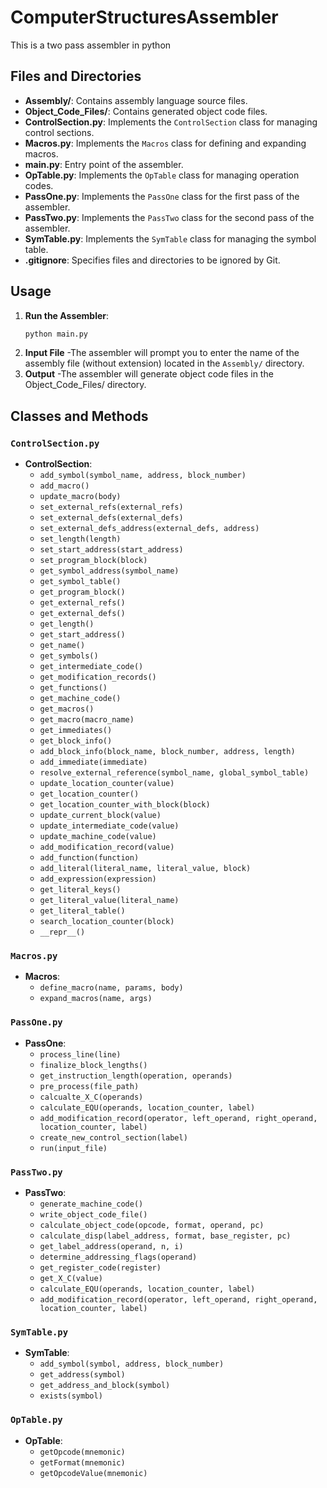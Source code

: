 # ComputerStructuresAssembler

This is a two pass assembler in python

## Files and Directories

- **Assembly/**: Contains assembly language source files.
- **Object_Code_Files/**: Contains generated object code files.
- **ControlSection.py**: Implements the `ControlSection` class for managing control sections.
- **Macros.py**: Implements the `Macros` class for defining and expanding macros.
- **main.py**: Entry point of the assembler.
- **OpTable.py**: Implements the `OpTable` class for managing operation codes.
- **PassOne.py**: Implements the `PassOne` class for the first pass of the assembler.
- **PassTwo.py**: Implements the `PassTwo` class for the second pass of the assembler.
- **SymTable.py**: Implements the `SymTable` class for managing the symbol table.
- **.gitignore**: Specifies files and directories to be ignored by Git.

## Usage

1. **Run the Assembler**:
   ```sh
   python main.py
   ```
2. **Input File**
   -The assembler will prompt you to enter the name of the assembly file (without extension) located in the `Assembly/` directory.
3. **Output**
   -The assembler will generate object code files in the Object_Code_Files/ directory.

## Classes and Methods

### `ControlSection.py`

- **ControlSection**:
  - `add_symbol(symbol_name, address, block_number)`
  - `add_macro()`
  - `update_macro(body)`
  - `set_external_refs(external_refs)`
  - `set_external_defs(external_defs)`
  - `set_external_defs_address(external_defs, address)`
  - `set_length(length)`
  - `set_start_address(start_address)`
  - `set_program_block(block)`
  - `get_symbol_address(symbol_name)`
  - `get_symbol_table()`
  - `get_program_block()`
  - `get_external_refs()`
  - `get_external_defs()`
  - `get_length()`
  - `get_start_address()`
  - `get_name()`
  - `get_symbols()`
  - `get_intermediate_code()`
  - `get_modification_records()`
  - `get_functions()`
  - `get_machine_code()`
  - `get_macros()`
  - `get_macro(macro_name)`
  - `get_immediates()`
  - `get_block_info()`
  - `add_block_info(block_name, block_number, address, length)`
  - `add_immediate(immediate)`
  - `resolve_external_reference(symbol_name, global_symbol_table)`
  - `update_location_counter(value)`
  - `get_location_counter()`
  - `get_location_counter_with_block(block)`
  - `update_current_block(value)`
  - `update_intermediate_code(value)`
  - `update_machine_code(value)`
  - `add_modification_record(value)`
  - `add_function(function)`
  - `add_literal(literal_name, literal_value, block)`
  - `add_expression(expression)`
  - `get_literal_keys()`
  - `get_literal_value(literal_name)`
  - `get_literal_table()`
  - `search_location_counter(block)`
  - `__repr__()`

### `Macros.py`

- **Macros**:
  - `define_macro(name, params, body)`
  - `expand_macros(name, args)`

### `PassOne.py`

- **PassOne**:
  - `process_line(line)`
  - `finalize_block_lengths()`
  - `get_instruction_length(operation, operands)`
  - `pre_process(file_path)`
  - `calcualte_X_C(operands)`
  - `calculate_EQU(operands, location_counter, label)`
  - `add_modification_record(operator, left_operand, right_operand, location_counter, label)`
  - `create_new_control_section(label)`
  - `run(input_file)`

### `PassTwo.py`

- **PassTwo**:
  - `generate_machine_code()`
  - `write_object_code_file()`
  - `calculate_object_code(opcode, format, operand, pc)`
  - `calculate_disp(label_address, format, base_register, pc)`
  - `get_label_address(operand, n, i)`
  - `determine_addressing_flags(operand)`
  - `get_register_code(register)`
  - `get_X_C(value)`
  - `calculate_EQU(operands, location_counter, label)`
  - `add_modification_record(operator, left_operand, right_operand, location_counter, label)`

### `SymTable.py`

- **SymTable**:
  - `add_symbol(symbol, address, block_number)`
  - `get_address(symbol)`
  - `get_address_and_block(symbol)`
  - `exists(symbol)`

### `OpTable.py`

- **OpTable**:
  - `getOpcode(mnemonic)`
  - `getFormat(mnemonic)`
  - `getOpcodeValue(mnemonic)`
